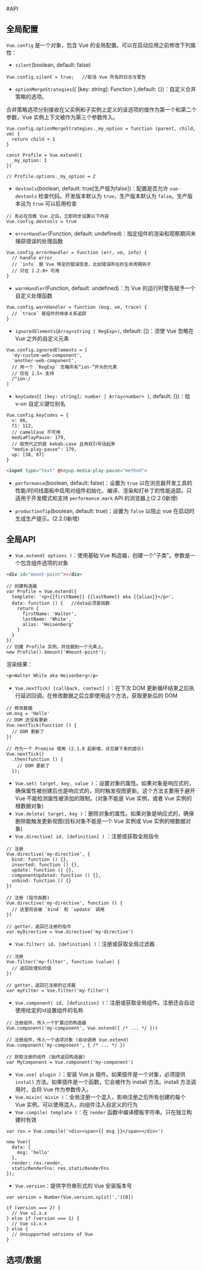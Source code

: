 #API
## 全局配置
`Vue.config` 是一个对象，包含 Vue 的全局配置。可以在启动应用之前修改下列属性：

- `silent`(boolean, default: false)
```javasctipt
Vue.config.silent = true;   //取消 Vue 所有的日志与警告
```
- `optionMergeStrategies`({ [key: string]: Function },default: {})：自定义合并策略的选项。

合并策略选项分别接收在父实例和子实例上定义的该选项的值作为第一个和第二个参数，Vue 实例上下文被作为第三个参数传入。
```javasctipt
Vue.config.optionMergeStrategies._my_option = function (parent, child, vm) {
  return child + 1
}

const Profile = Vue.extend({
  _my_option: 1
})

// Profile.options._my_option = 2
```

- `devtools`(boolean, default: true[生产版为false])：配置是否允许 `vue-devtools` 检查代码。开发版本默认为 `true`，生产版本默认为 `false`。生产版本设为 `true` 可以启用检查
```javasctipt
// 务必在加载 Vue 之后，立即同步设置以下内容
Vue.config.devtools = true
```

- `errorHandler`(Function, default: undefined)：指定组件的渲染和观察期间未捕获错误的处理函数
```javasctipt
Vue.config.errorHandler = function (err, vm, info) {
  // handle error
  // `info` 是 Vue 特定的错误信息，比如错误所在的生命周期钩子
  // 只在 2.2.0+ 可用
}
```
- `warnHandler`(Function, default: undefined)：为 Vue 的运行时警告赋予一个自定义处理函数
```javasctipt
Vue.config.warnHandler = function (msg, vm, trace) {
  // `trace` 是组件的继承关系追踪
}
```

- `ignoredElements`(`Array<string | RegExp>)`, default: [])：须使 Vue 忽略在 Vue 之外的自定义元素
```javasctipt
Vue.config.ignoredElements = [
  'my-custom-web-component',
  'another-web-component',
  // 用一个 `RegExp` 忽略所有“ion-”开头的元素
  // 仅在 2.5+ 支持
  /^ion-/
]
```

- `keyCodes`(`{ [key: string]: number | Array<number> }`, default: {})：给 v-on 自定义键位别名
```javasctipt
Vue.config.keyCodes = {
  v: 86,
  f1: 112,
  // camelCase 不可用
  mediaPlayPause: 179,
  // 取而代之的是 kebab-case 且用双引号括起来
  "media-play-pause": 179,
  up: [38, 87]
}
```
```html
<input type="text" @keyup.media-play-pause="method">
```

- `performance`(boolean, default: false)：设置为 `true` 以在浏览器开发工具的性能/时间线面板中启用对组件初始化、编译、渲染和打补丁的性能追踪。只适用于开发模式和支持 `performance.mark` API 的浏览器上(2.2.0新增)

- `productionTip`(boolean, default: true)：设置为 `false` 以阻止 vue 在启动时生成生产提示。(2.2.0新增)

## 全局API
- `Vue.extend( options )`：使用基础 Vue 构造器，创建一个“子类”。参数是一个包含组件选项的对象
```html
<div id="mount-point"></div>
```
```javasctipt
// 创建构造器
var Profile = Vue.extend({
  template: '<p>{{firstName}} {{lastName}} aka {{alias}}</p>',
  data: function () {   //data必须是函数
    return {
      firstName: 'Walter',
      lastName: 'White',
      alias: 'Heisenberg'
    }
  }
})
// 创建 Profile 实例，并挂载到一个元素上。
new Profile().$mount('#mount-point');
```
渲染结果：
```html
<p>Walter White aka Heisenberg</p>
```

- `Vue.nextTick( [callback, context] )`：在下次 DOM 更新循环结束之后执行延迟回调。在修改数据之后立即使用这个方法，获取更新后的 DOM
```javasctipt
// 修改数据
vm.msg = 'Hello'
// DOM 还没有更新
Vue.nextTick(function () {
  // DOM 更新了
})

// 作为一个 Promise 使用 (2.1.0 起新增，详见接下来的提示)
Vue.nextTick()
  .then(function () {
    // DOM 更新了
  });
```

- `Vue.set( target, key, value )`：设置对象的属性。如果对象是响应式的，确保属性被创建后也是响应式的，同时触发视图更新。这个方法主要用于避开 Vue 不能检测属性被添加的限制。(对象不能是 Vue 实例，或者 Vue 实例的根数据对象)
- `Vue.delete( target, key )`：删除对象的属性。如果对象是响应式的，确保删除能触发更新视图(目标对象不能是一个 Vue 实例或 Vue 实例的根数据对象)
- `Vue.directive( id, [definition] )` ：注册或获取全局指令
```javasctipt
// 注册
Vue.directive('my-directive', {
  bind: function () {},
  inserted: function () {},
  update: function () {},
  componentUpdated: function () {},
  unbind: function () {}
})

// 注册 (指令函数)
Vue.directive('my-directive', function () {
  // 这里将会被 `bind` 和 `update` 调用
})

// getter，返回已注册的指令
var myDirective = Vue.directive('my-directive')
```
- `Vue.filter( id, [definition] )`：注册或获取全局过滤器
```javasctipt
// 注册
Vue.filter('my-filter', function (value) {
  // 返回处理后的值
})

// getter，返回已注册的过滤器
var myFilter = Vue.filter('my-filter')
```
- `Vue.component( id, [definition] )`：注册或获取全局组件。注册还会自动使用给定的id设置组件的名称
```javasctipt
// 注册组件，传入一个扩展过的构造器
Vue.component('my-component', Vue.extend({ /* ... */ }))

// 注册组件，传入一个选项对象 (自动调用 Vue.extend)
Vue.component('my-component', { /* ... */ })

// 获取注册的组件 (始终返回构造器)
var MyComponent = Vue.component('my-component')
```
- `Vue.use( plugin )`：安装 Vue.js 插件。如果插件是一个对象，必须提供 `install` 方法。如果插件是一个函数，它会被作为 install 方法。install 方法调用时，会将 Vue 作为参数传入。
- `Vue.mixin( mixin )`：全局注册一个混入，影响注册之后所有创建的每个 Vue 实例。可以使用混入，向组件注入自定义的行为
- `Vue.compile( template )`：在 `render`  函数中编译模板字符串。只在独立构建时有效
```javasctipt
var res = Vue.compile('<div><span>{{ msg }}</span></div>')

new Vue({
  data: {
    msg: 'hello'
  },
  render: res.render,
  staticRenderFns: res.staticRenderFns
});
```
- `Vue.version`：提供字符串形式的 Vue 安装版本号
```javasctipt
var version = Number(Vue.version.split('.')[0])

if (version === 2) {
  // Vue v2.x.x
} else if (version === 1) {
  // Vue v1.x.x
} else {
  // Unsupported versions of Vue
}
```

## 选项/数据
